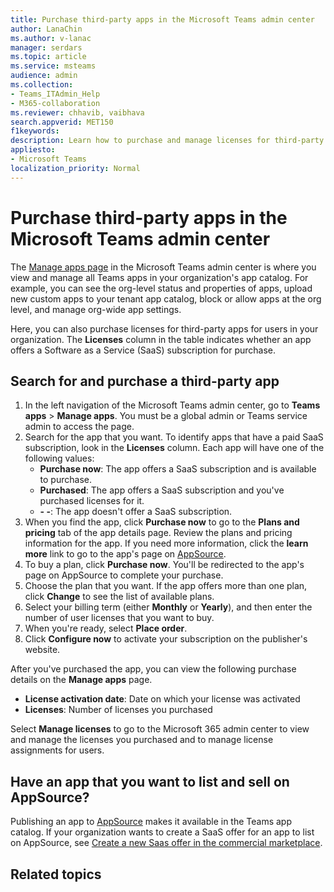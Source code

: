 ```yaml
---
title: Purchase third-party apps in the Microsoft Teams admin center
author: LanaChin
ms.author: v-lanac
manager: serdars
ms.topic: article
ms.service: msteams
audience: admin
ms.collection: 
- Teams_ITAdmin_Help
- M365-collaboration
ms.reviewer: chhavib, vaibhava
search.appverid: MET150
f1keywords: 
description: Learn how to purchase and manage licenses for third-party apps for your organization on the Manage apps page of the Microsoft Teams admin center
appliesto: 
- Microsoft Teams
localization_priority: Normal
---
```

Purchase third-party apps in the Microsoft Teams admin center
======================================================

The [Manage apps page](manage-apps.md) in the Microsoft Teams admin center is where you view and manage all Teams apps in your organization's app catalog. For example, you can see the org-level status and properties of apps, upload new custom apps to your tenant app catalog, block or allow apps at the org level, and manage org-wide app settings.

Here, you can also purchase licenses for third-party apps for users in your organization. The **Licenses** column in the table indicates whether an app offers a Software as a Service (SaaS) subscription for purchase.

## Search for and purchase a third-party app

1. In the left navigation of the Microsoft Teams admin center, go to **Teams apps** > **Manage apps**. You must be a global admin or Teams service admin to access the page.
2. Search for the app that you want. To identify apps that have a paid SaaS subscription, look in the **Licenses** column. Each app will have one of the following values:
    - **Purchase now**: The app offers a SaaS subscription and is available to purchase.  
    - **Purchased**: The app offers a SaaS subscription and you've purchased licenses for it.
    - **- -**: The app doesn't offer a SaaS subscription.
3. When you find the app, click **Purchase now** to go to the **Plans and pricing** tab of the app details page. Review the plans and pricing information for the app. If you need more information, click the **learn more** link to go to the app's page on [AppSource](https://appsource.microsoft.com/).  
4. To buy a plan, click **Purchase now**. You'll be redirected to the app's page on AppSource to complete your purchase. 
5. Choose the plan that you want. If the app offers more than one plan, click **Change** to see the list of available plans.
6. Select your billing term (either **Monthly** or **Yearly**), and then enter the number of user licenses that you want to buy.
7. When you're ready, select **Place order**.
8. Click **Configure now** to activate your subscription on the publisher's website.

After you've purchased the app, you can view the following purchase details on the **Manage apps** page.

- **License activation date**: Date on which your license was activated
- **Licenses**: Number of licenses you purchased

Select **Manage licenses** to go to the Microsoft 365 admin center to view and manage the licenses you purchased and to manage license assignments for users.

## Have an app that you want to list and sell on AppSource?

Publishing an app to [AppSource](https://appsource.microsoft.com/) makes it available in the Teams app catalog. If your organization wants to create a SaaS offer for an app to list on AppSource, see [Create a new Saas offer in the commercial marketplace](https://docs.microsoft.com/azure/marketplace/partner-center-portal/create-new-saas-offer).

## Related topics


